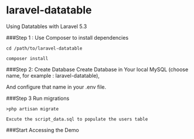 # laravel-datatable
Using Datatables with Laravel 5.3


###Step 1 : Use Composer to install dependencies

    cd /path/to/laravel-datatable

    composer install
    
###Step 2: Create Database
   Create Database in Your local MySQL (choose name, for example : laravel-datatable), 
   
   And configure that name in your .env file.
   
###Step 3 Run migrations

    >php artisan migrate
    
    Excute the script_data.sql to populate the users table

###Start Accessing the Demo
